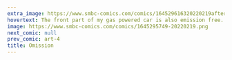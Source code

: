 ```yaml
---
extra_image: https://www.smbc-comics.com/comics/164529616320220219after.png
hovertext: The front part of my gas powered car is also emission free.
image: https://www.smbc-comics.com/comics/1645295749-20220219.png
next_comic: null
prev_comic: art-4
title: Omission
---
```


